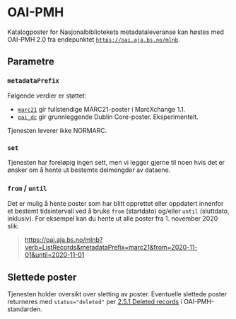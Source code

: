 # OAI-PMH

Katalogposter for Nasjonalbibliotekets metadataleveranse kan høstes med OAI-PMH 2.0 fra endepunktet
[`https://oai.aja.bs.no/mlnb`](https://oai.aja.bs.no/mlnb).

## Parametre

### `metadataPrefix`

Følgende verdier er støttet: 

* [`marc21`](https://oai.aja.bs.no/mlnb?verb=ListRecords&metadataPrefix=marc21) gir fullstendige MARC21-poster i MarcXchange 1.1.
* [`oai_dc`](https://oai.aja.bs.no/mlnb?verb=ListRecords&metadataPrefix=oai_dc) gir grunnleggende Dublin Core-poster. Eksperimentelt.

Tjenesten leverer ikke NORMARC.

### `set`

Tjenesten har foreløpig ingen sett, men vi legger gjerne til noen hvis det er ønsker om å hente ut bestemte delmengder av dataene.

### `from` / `until`

Det er mulig å hente poster som har blitt opprettet eller oppdatert innenfor et bestemt tidsintervall ved å bruke `from` (startdato) og/eller `until` (sluttdato, inklusiv).
For eksempel kan du hente ut alle poster fra 1. november 2020 slik:

> https://oai.aja.bs.no/mlnb?verb=ListRecords&metadataPrefix=marc21&from=2020-11-01&until=2020-11-01

## Slettede poster

Tjenesten holder oversikt over sletting av poster. Eventuelle slettede poster returneres med `status="deleted"` per [2.5.1 Deleted records](http://www.openarchives.org/OAI/2.0/openarchivesprotocol.htm#deletion) i OAI-PMH-standarden.
